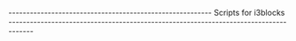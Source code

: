 ---------------------------------------------------------         Scripts for i3blocks -------------------------------------------------------------------------------------
